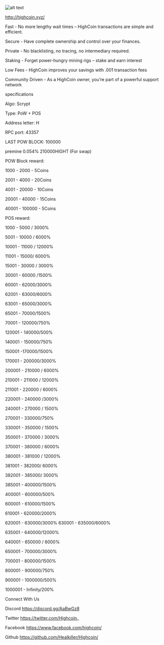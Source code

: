 
![alt text](https://i.imgur.com/7YpkMK1.png)

http://highcoin.xyz/

Fast - No more lengthy wait times – HighCoin transactions are simple and efficient.

Secure - Have complete ownership and control over your finances.

Private - No blacklisting, no tracing, no intermediary required.

Staking - Forget power-hungry mining rigs – stake and earn interest

Low Fees - HighCoin improves your savings with .001 transaction fees

Community Driven - As a HighCoin owner, you’re part of a powerful support network


specifications

Algo: Scrypt

Type: PoW + POS

Address letter: H

RPC port: 43357

LAST POW BLOCK: 100000

premine 0.054% 210000HIGHT (For swap)

POW Block reward:

1000 - 2000 - 5Coins

2001 - 4000 - 20Coins

4001 - 20000 - 10Coins

20001 - 40000 - 15Coins

40001 - 100000 - 5Coins


POS reward:

1000 - 5000 / 3000%

5001 - 10000 / 6000%

10001 - 11000 / 12000%

11001 - 15000/ 6000%

15001 - 30000 / 3000%

30001 - 60000 /1500%

60001 - 62000/3000%

62001 - 63000/6000%

63001 - 65000/3000%

65001 - 70000/1500%

70001 - 120000/750%

120001 - 140000/500%

140001 - 150000/750%

150001 -170000/1500%

170001 - 200000/3000%

200001 - 210000 / 6000%

210001 - 211000 / 12000%

 211001 -  220000 / 6000%
 
220001 - 240000 /3000%

240001 - 270000 / 1500%

 270001 - 330000/750%
 
330001 - 350000 / 1500%

350001 - 370000 / 3000%

370001 - 380000 / 6000%

380001 - 381000 / 12000%

381001 - 382000/ 6000%

382001 - 385000/ 3000%

385001 - 400000/1500%

400001 - 600000/500%

600001 - 610000/1500%

610001 - 620000/2000%

620001 - 630000/3000%
630001 - 635000/6000%

635001 - 640000/12000%

640001 - 650000 / 6000%

650001 - 700000/3000%

700001 - 800000/1500%

800001 - 900000/750%

900001 - 1000000/500%

1000001 - Infinity/200%


Connect With Us

Discord https://discord.gg/AaBwGz8

Twitter https://twitter.com/Highcoin_

Facebook https://www.facebook.com/highcoin/

Github https://github.com/Healkiller/Highcoin/

